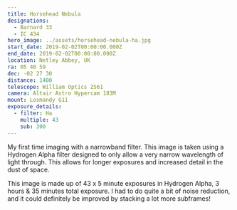 ```yaml
---
title: Horsehead Nebula
designations:
  - Barnard 33
  - IC 434
hero_image: ../assets/horsehead-nebula-ha.jpg
start_date: 2019-02-02T00:00:00.000Z
end_date: 2019-02-02T00:00:00.000Z
location: Netley Abbey, UK
ra: 05 40 59
dec: -02 27 30
distance: 1400
telescope: William Optics ZS61
camera: Altair Astro Hypercam 183M
mount: Losmandy G11
exposure_details:
  - filter: Ha
    multiple: 43
    sub: 300
---
```

My first time imaging with a narrowband filter. This image is taken using a Hydrogen Alpha filter designed to only allow a very narrow wavelength of light through. This allows for longer exposures and increased detail in the dust of space.

This image is made up of 43 x 5 minute exposures in Hydrogen Alpha, 3 hours & 35 minutes total exposure. I had to do quite a bit of noise reduction, and it could definitely be improved by stacking a lot more subframes!